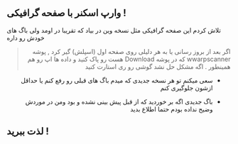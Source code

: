 ## وارپ اسکنر با صفحه گرافیکی !

<p align="centre" >تلاش کردم این صفحه گرافیکی مثل نسخه وین در بیاد  که تقریبا در اومد ولی باگ های خودش رو داره</p>

<div dir="rtl">
  
> اگر بعد از بروز رسانی یا به هر دلیلی روی صفحه اول (اسپلش) گیر کرد , پوشه wwarpscanner که در پوشه Download هست رو پاک کنید و داده ها اپ رو هم همینطور . اگه مشکل حل نشد گوشی رو ری استارت کنید


- سعی میکنم تو هر نسخه جدیدی که میدم باگ های قبلی رو رفع کنم یا حداقل ازشون جلوگیری کنم


- باگ جدیدی اگه بر خوردید  که از قبل پیش بینی نشده و بود ومن در موردش وضیح نداده بودم حتما اطلاع بدید </div>
  ## لذت ببرید !
